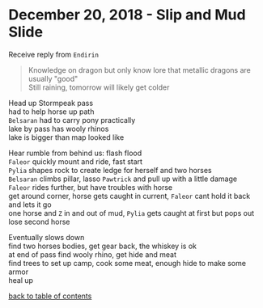 # December 20, 2018 - Slip and Mud Slide

Receive reply from `Endirin`  

> Knowledge on dragon but only know lore that metallic dragons are usually "good"  
> Still raining, tomorrow will likely get colder  

Head up Stormpeak pass  
had to help horse up path  
`Belsaran` had to carry pony practically  
lake by pass has wooly rhinos  
lake is bigger than map looked like  

Hear rumble from behind us: flash flood  
`Faleor` quickly mount and ride, fast start  
`Pylia` shapes rock to create ledge for herself and two horses  
`Belsaran` climbs pillar, lasso `Pawtrick` and pull up with a little damage  
`Faleor` rides further, but have troubles with horse  
get around corner, horse gets caught in current, `Faleor` cant hold it back and lets it go  
one horse and `Z` in and out of mud, `Pylia` gets caught at first but pops out  
lose second horse  

Eventually slows down  
find two horses bodies, get gear back, the whiskey is ok  
at end of pass find wooly rhino, get hide and meat  
find trees to set up camp, cook some meat, enough hide to make some armor  
heal up  

[back to table of contents](/sessions/README.md)
